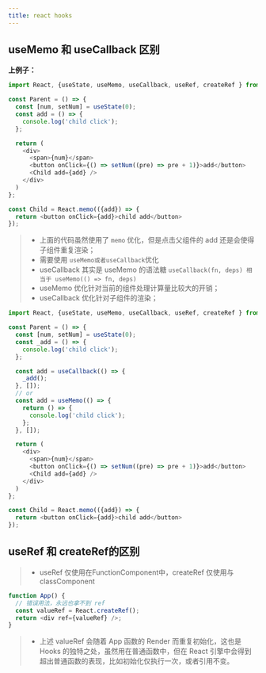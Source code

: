 ```yaml
---
title: react hooks
---
```


## useMemo 和 useCallback 区别
**上例子：**
```js
import React, {useState, useMemo, useCallback, useRef, createRef } from 'react';

const Parent = () => {
  const [num, setNum] = useState(0);
  const add = () => {
    console.log('child click');
  };

  return (
    <div>
      <span>{num}</span>
      <button onClick={() => setNum((pre) => pre + 1)}>add</button>
      <Child add={add} />
    </div>
  )
};

const Child = React.memo(({add}) => {
  return <button onClick={add}>child add</button>
});
```
> - 上面的代码虽然使用了 `memo` 优化，但是点击父组件的 add 还是会使得子组件重复渲染；
> - 需要使用 `useMemo或者useCallback`优化
> - useCallback 其实是 useMemo 的语法糖 `useCallback(fn, deps) 相当于 useMemo(() => fn, deps)`
> - useMemo 优化针对当前的组件处理计算量比较大的开销；
> - useCallback 优化针对子组件的渲染；

```js
import React, {useState, useMemo, useCallback, useRef, createRef } from 'react';

const Parent = () => {
  const [num, setNum] = useState(0);
  const _add = () => {
    console.log('child click');
  };

  const add = useCallback(() => {
    _add();
  }, []);
  // or
  const add = useMemo(() => {
    return () => {
      console.log('child click');
    };
  }, []);

  return (
    <div>
      <span>{num}</span>
      <button onClick={() => setNum((pre) => pre + 1)}>add</button>
      <Child add={add} />
    </div>
  )
};

const Child = React.memo(({add}) => {
  return <button onClick={add}>child add</button>
});
```
## useRef 和 createRef的区别
> - useRef 仅使用在FunctionComponent中，createRef 仅使用与 classComponent
```js
function App() {
  // 错误用法，永远也拿不到 ref
  const valueRef = React.createRef();
  return <div ref={valueRef} />;
}
```
> - 上述 valueRef 会随着 App 函数的 Render 而重复初始化，这也是 Hooks 的独特之处，虽然用在普通函数中，但在 React 引擎中会得到超出普通函数的表现，比如初始化仅执行一次，或者引用不变。























